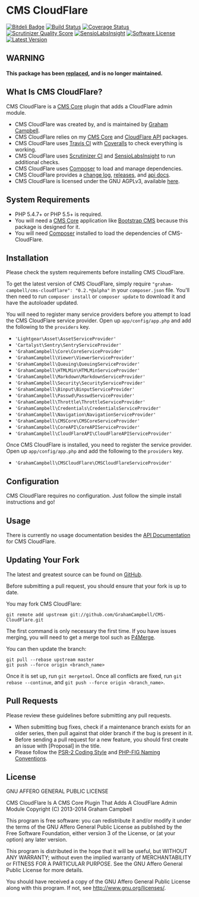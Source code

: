 CMS CloudFlare
==============


[![Bitdeli Badge](https://d2weczhvl823v0.cloudfront.net/GrahamCampbell/CMS-CloudFlare/trend.png)](https://bitdeli.com/free "Bitdeli Badge")
[![Build Status](https://travis-ci.org/GrahamCampbell/CMS-CloudFlare.png)](https://travis-ci.org/GrahamCampbell/CMS-CloudFlare)
[![Coverage Status](https://coveralls.io/repos/GrahamCampbell/CMS-CloudFlare/badge.png)](https://coveralls.io/r/GrahamCampbell/CMS-CloudFlare)
[![Scrutinizer Quality Score](https://scrutinizer-ci.com/g/GrahamCampbell/CMS-CloudFlare/badges/quality-score.png?s=4ad15489ff848af2982e501526b7cce5fffb1961)](https://scrutinizer-ci.com/g/GrahamCampbell/CMS-CloudFlare)
[![SensioLabsInsight](https://insight.sensiolabs.com/projects/41177cf4-9286-4ce8-b05c-041274cc18eb/mini.png)](https://insight.sensiolabs.com/projects/41177cf4-9286-4ce8-b05c-041274cc18eb)
[![Software License](https://poser.pugx.org/graham-campbell/cms-cloudflare/license.png)](https://github.com/GrahamCampbell/CMS-CloudFlare/blob/master/LICENSE.md)
[![Latest Version](https://poser.pugx.org/graham-campbell/cms-cloudflare/v/stable.png)](https://packagist.org/packages/graham-campbell/cms-cloudflare)


## WARNING

#### This package has been [replaced](https://github.com/GrahamCampbell/Laravel-CloudFlare), and is no longer maintained.


## What Is CMS CloudFlare?

CMS CloudFlare is a [CMS Core](https://github.com/GrahamCampbell/CMS-Core) plugin that adds a CloudFlare admin module.

* CMS CloudFlare was created by, and is maintained by [Graham Campbell](https://github.com/GrahamCampbell).
* CMS CloudFlare relies on my [CMS Core](https://github.com/GrahamCampbell/CMS-Core) and [CloudFlare API](https://github.com/GrahamCampbell/CloudFlare-API) packages.
* CMS CloudFlare uses [Travis CI](https://travis-ci.org/GrahamCampbell/CMS-CloudFlare) with [Coveralls](https://coveralls.io/r/GrahamCampbell/CMS-CloudFlare) to check everything is working.
* CMS CloudFlare uses [Scrutinizer CI](https://scrutinizer-ci.com/g/GrahamCampbell/CMS-CloudFlare) and [SensioLabsInsight](https://insight.sensiolabs.com/projects/41177cf4-9286-4ce8-b05c-041274cc18eb) to run additional checks.
* CMS CloudFlare uses [Composer](https://getcomposer.org) to load and manage dependencies.
* CMS CloudFlare provides a [change log](https://github.com/GrahamCampbell/CMS-CloudFlare/blob/master/CHANGELOG.md), [releases](https://github.com/GrahamCampbell/CMS-CloudFlare/releases), and [api docs](http://grahamcampbell.github.io/CMS-CloudFlare).
* CMS CloudFlare is licensed under the GNU AGPLv3, available [here](https://github.com/GrahamCampbell/CMS-CloudFlare/blob/master/LICENSE.md).


## System Requirements

* PHP 5.4.7+ or PHP 5.5+ is required.
* You will need a [CMS Core](https://github.com/GrahamCampbell/CMS-Core) application like [Bootstrap CMS](https://github.com/GrahamCampbell/Bootstrap-CMS) because this package is designed for it.
* You will need [Composer](https://getcomposer.org) installed to load the dependencies of CMS-CloudFlare.


## Installation

Please check the system requirements before installing CMS CloudFlare.

To get the latest version of CMS CloudFlare, simply require `"graham-campbell/cms-cloudflare": "0.2.*@alpha"` in your `composer.json` file. You'll then need to run `composer install` or `composer update` to download it and have the autoloader updated.


You will need to register many service providers before you attempt to load the CMS CloudFlare service provider. Open up `app/config/app.php` and add the following to the `providers` key.

* `'Lightgear\Asset\AssetServiceProvider'`
* `'Cartalyst\Sentry\SentryServiceProvider'`
* `'GrahamCampbell\Core\CoreServiceProvider'`
* `'GrahamCampbell\Viewer\ViewerServiceProvider'`
* `'GrahamCampbell\Queuing\QueuingServiceProvider'`
* `'GrahamCampbell\HTMLMin\HTMLMinServiceProvider'`
* `'GrahamCampbell\Markdown\MarkdownServiceProvider'`
* `'GrahamCampbell\Security\SecurityServiceProvider'`
* `'GrahamCampbell\Binput\BinputServiceProvider'`
* `'GrahamCampbell\Passwd\PasswdServiceProvider'`
* `'GrahamCampbell\Throttle\ThrottleServiceProvider'`
* `'GrahamCampbell\Credentials\CredentialsServiceProvider'`
* `'GrahamCampbell\Navigation\NavigationServiceProvider'`
* `'GrahamCampbell\CMSCore\CMSCoreServiceProvider'`
* `'GrahamCampbell\CoreAPI\CoreAPIServiceProvider'`
* `'GrahamCampbell\CloudFlareAPI\CloudFlareAPIServiceProvider'`

Once CMS CloudFlare is installed, you need to register the service provider. Open up `app/config/app.php` and add the following to the `providers` key.

* `'GrahamCampbell\CMSCloudFlare\CMSCloudFlareServiceProvider'`


## Configuration

CMS CloudFlare requires no configuration. Just follow the simple install instructions and go!


## Usage

There is currently no usage documentation besides the [API Documentation](http://grahamcampbell.github.io/CMS-CloudFlare) for CMS CloudFlare.


## Updating Your Fork

The latest and greatest source can be found on [GitHub](https://github.com/GrahamCampbell/CMS-CloudFlare).

Before submitting a pull request, you should ensure that your fork is up to date.

You may fork CMS CloudFlare:

    git remote add upstream git://github.com/GrahamCampbell/CMS-CloudFlare.git

The first command is only necessary the first time. If you have issues merging, you will need to get a merge tool such as [P4Merge](http://perforce.com/product/components/perforce_visual_merge_and_diff_tools).

You can then update the branch:

    git pull --rebase upstream master
    git push --force origin <branch_name>

Once it is set up, run `git mergetool`. Once all conflicts are fixed, run `git rebase --continue`, and `git push --force origin <branch_name>`.


## Pull Requests

Please review these guidelines before submitting any pull requests.

* When submitting bug fixes, check if a maintenance branch exists for an older series, then pull against that older branch if the bug is present in it.
* Before sending a pull request for a new feature, you should first create an issue with [Proposal] in the title.
* Please follow the [PSR-2 Coding Style](https://github.com/php-fig/fig-standards/blob/master/accepted/PSR-2-coding-style-guide.md) and [PHP-FIG Naming Conventions](https://github.com/php-fig/fig-standards/blob/master/bylaws/002-psr-naming-conventions.md).


## License

GNU AFFERO GENERAL PUBLIC LICENSE

CMS CloudFlare Is A CMS Core Plugin That Adds A CloudFlare Admin Module
Copyright (C) 2013-2014  Graham Campbell

This program is free software: you can redistribute it and/or modify
it under the terms of the GNU Affero General Public License as published by
the Free Software Foundation, either version 3 of the License, or
(at your option) any later version.

This program is distributed in the hope that it will be useful,
but WITHOUT ANY WARRANTY; without even the implied warranty of
MERCHANTABILITY or FITNESS FOR A PARTICULAR PURPOSE.  See the
GNU Affero General Public License for more details.

You should have received a copy of the GNU Affero General Public License
along with this program.  If not, see <http://www.gnu.org/licenses/>.
